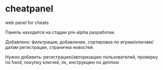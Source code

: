 # cheatpanel
web panel for cheats

Панель находится на стадии pre-alpha разработки.

Добавлено:
фильтрация, добавление, сортировка по играм/ключам/датам регистрации, страничка новостей.

Нужно добавить:
регистрацию/авторизацию пользователей, проверку по hwid, покупку  ключей, лк, инструкцию по деплою 
